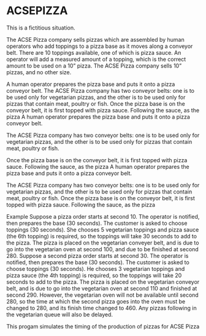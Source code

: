# ACSEPIZZA

This is a fictitious situation. 

The ACSE Pizza company sells pizzas which are assembled by human operators who add toppings to a pizza base as it moves along a conveyor belt. There are 10 toppings available, one of which is pizza sauce. 
An operator will add a measured amount of a topping, which is the correct amount to be used on a 10” pizza. The ACSE Pizza company sells 10” pizzas, and no other size.  

A human operator prepares the pizza base and puts it onto a pizza conveyor belt. The ACSE Pizza company has two conveyor belts: one is to be used only for vegetarian pizzas, and the other is to be used only for pizzas that contain meat, poultry or fish.
Once the pizza base is on the conveyor belt, it is first topped with pizza sauce. Following the sauce, as the pizza A human operator prepares the pizza base and puts it onto a pizza conveyor belt.

The ACSE Pizza company has two conveyor belts: one is to be used only for vegetarian pizzas, and the other is to be used only for pizzas that contain meat, poultry or fish. 

Once the pizza base is on the conveyor belt, it is first topped with pizza sauce. Following the sauce, as the pizza  A human operator prepares the pizza base and puts it onto a pizza conveyor belt. 

The ACSE Pizza company has two conveyor belts: one is to be used only for vegetarian pizzas, and the other is to be used only for pizzas that contain meat, poultry or fish.
Once the pizza base is on the conveyor belt, it is first topped with pizza sauce. Following the sauce, as the pizza 


Example Suppose a pizza order starts at second 10. 
The operator is notified, then prepares the base (30 seconds). The customer is asked to choose toppings (30 seconds). She chooses 5 vegetarian toppings and pizza sauce (the 6th topping) is required, so the toppings will take 30 seconds to add to the pizza. The pizza is placed on the vegetarian conveyer belt, and is due to go into the vegetarian oven at second 100, and due to be finished at second 280. Suppose a second pizza order starts at second 30. The operator is notified, then prepares the base (30 seconds). The customer is asked to choose toppings (30 seconds). He chooses 3 vegetarian toppings and pizza sauce (the 4th topping) is required, so the toppings will take 20 seconds to add to the pizza. The pizza is placed on the vegetarian conveyor belt, and is due to go into the vegetarian oven at second 110 and finished at second 290. However, the vegetarian oven will not be available until second 280, so the time at which the second pizza goes into the oven must be changed to 280, and its finish time changed to 460. Any pizzas following in the vegetarian queue will also be delayed.

This progam simulates the timing of the production of pizzas for ACSE Pizza